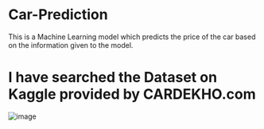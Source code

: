# Car-Prediction
This is a Machine Learning model which predicts the price of the car based on the information given to the model.

# I have searched the Dataset on Kaggle provided by CARDEKHO.com 
![image](https://i.gifer.com/7zC7.gif)
